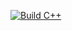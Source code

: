 [![Build C++](https://github.com/jalennaran/MyFirstExample/actions/workflows/build.yml/badge.svg)](https://github.com/jalennaran/MyFirstExample/actions/workflows/build.yml)
